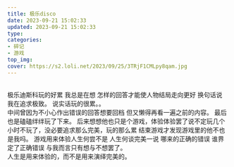 ```yaml
---
title: 极乐disco
date: 2023-09-21 15:02:33
updated: 2023-09-21 15:02:33
type:
categories:
- 碎记
- 游戏
top_img:
cover: https://s2.loli.net/2023/09/25/3TRjF1CMLpy8qam.jpg
---
```

<br/>
极乐迪斯科玩的好累
我总是在想 怎样的回答才能使人物结局走向更好
换句话说 我在追求极致。
说实话玩的很累。。
<br/>
中间曾因为不小心作出错误的回答想要回档 但又懒得再看一遍之前的内容。
最后也是磕磕绊绊玩了下来。
后来想想他也只是个游戏，体验体验罢了说不定玩几个小时不玩了，没必要追求那么完美，玩的那么累
结束游戏才发现游戏里的他不也是我吗。
游戏用来体验人生何尝不是 人生何谈完美一说
哪来的正确的错误 谁界定了正确错误
与我而言只有想与不想罢了。
<br/>
人生是用来体验的，而不是用来演绎完美的。
<br/>

